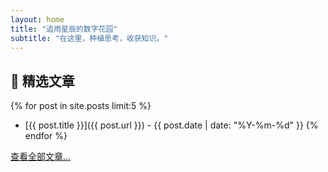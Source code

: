 ```yaml
---
layout: home
title: "追雨星辰的数字花园"
subtitle: "在这里，种植思考，收获知识。"
---
```


<div class="featured-posts">

## 🌟 精选文章

{% for post in site.posts limit:5 %}
- [{{ post.title }}]({{ post.url }}) - {{ post.date | date: "%Y-%m-%d" }}
{% endfor %}

[查看全部文章...](/archives.html)

</div>
